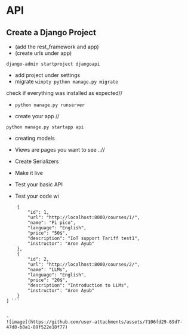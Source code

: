 # API
## Create a Django Project

- (add the rest_framework and app)
- (create urls under app)
 
```django-admin startproject djangoapi```
- add project under settings
- migrate 
```winpty python manage.py migrate```

check if everything was installed as expected//
- ```python manage.py runserver```

- create  your app //

```python manage.py startapp api```

- creating models 


-  Views are pages you want to see ..//
- Create Serializers 
- Make it live
- Test your basic API


- Test your code wi

``` [
    {
        "id": 1,
        "url": "http://localhost:8000/courses/1/",
        "name": "Pi pico",
        "language": "English",
        "price": "50$",
        "description": "IoT support Tariff test1",
        "instructor": "Aron Ayub"
    },
    {
        "id": 2,
        "url": "http://localhost:8000/courses/2/",
        "name": "LLMs",
        "language": "English",
        "price": "20$",
        "description": "Introduction to LLMs",
        "instructor": "Aron Ayub"
    }
] ```


-
![image](https://github.com/user-attachments/assets/7106fd29-69d7-47d8-b8a1-89f522e18f77)
